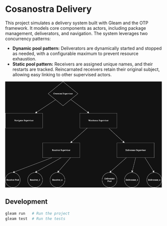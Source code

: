 # Cosanostra Delivery

This project simulates a delivery system built with Gleam and the OTP framework. It models core components as actors, including package management, deliverators, and navigation. The system leverages two concurrency patterns:

- **Dynamic pool pattern:** Deliverators are dynamically started and stopped as needed, with a configurable maximum to prevent resource exhaustion.
- **Static pool pattern:** Receivers are assigned unique names, and their restarts are tracked. Reincarnated receivers retain their original subject, allowing easy linking to other supervised actors.

![Supervision Tree](src/assets/cosanostra-supervision-treedrawio.png)



## Development

```sh
gleam run   # Run the project
gleam test  # Run the tests
```
